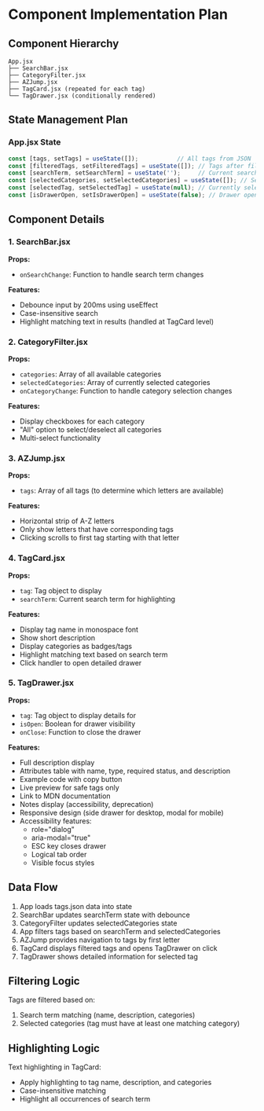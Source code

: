# Component Implementation Plan

## Component Hierarchy
```
App.jsx
├── SearchBar.jsx
├── CategoryFilter.jsx
├── AZJump.jsx
├── TagCard.jsx (repeated for each tag)
└── TagDrawer.jsx (conditionally rendered)
```

## State Management Plan

### App.jsx State
```javascript
const [tags, setTags] = useState([]);           // All tags from JSON
const [filteredTags, setFilteredTags] = useState([]); // Tags after filtering
const [searchTerm, setSearchTerm] = useState('');     // Current search term
const [selectedCategories, setSelectedCategories] = useState([]); // Selected categories
const [selectedTag, setSelectedTag] = useState(null); // Currently selected tag for drawer
const [isDrawerOpen, setIsDrawerOpen] = useState(false); // Drawer open state
```

## Component Details

### 1. SearchBar.jsx
**Props:**
- `onSearchChange`: Function to handle search term changes

**Features:**
- Debounce input by 200ms using useEffect
- Case-insensitive search
- Highlight matching text in results (handled at TagCard level)

### 2. CategoryFilter.jsx
**Props:**
- `categories`: Array of all available categories
- `selectedCategories`: Array of currently selected categories
- `onCategoryChange`: Function to handle category selection changes

**Features:**
- Display checkboxes for each category
- "All" option to select/deselect all categories
- Multi-select functionality

### 3. AZJump.jsx
**Props:**
- `tags`: Array of all tags (to determine which letters are available)

**Features:**
- Horizontal strip of A-Z letters
- Only show letters that have corresponding tags
- Clicking scrolls to first tag starting with that letter

### 4. TagCard.jsx
**Props:**
- `tag`: Tag object to display
- `searchTerm`: Current search term for highlighting

**Features:**
- Display tag name in monospace font
- Show short description
- Display categories as badges/tags
- Highlight matching text based on search term
- Click handler to open detailed drawer

### 5. TagDrawer.jsx
**Props:**
- `tag`: Tag object to display details for
- `isOpen`: Boolean for drawer visibility
- `onClose`: Function to close the drawer

**Features:**
- Full description display
- Attributes table with name, type, required status, and description
- Example code with copy button
- Live preview for safe tags only
- Link to MDN documentation
- Notes display (accessibility, deprecation)
- Responsive design (side drawer for desktop, modal for mobile)
- Accessibility features:
  - role="dialog"
  - aria-modal="true"
  - ESC key closes drawer
  - Logical tab order
  - Visible focus styles

## Data Flow

1. App loads tags.json data into state
2. SearchBar updates searchTerm state with debounce
3. CategoryFilter updates selectedCategories state
4. App filters tags based on searchTerm and selectedCategories
5. AZJump provides navigation to tags by first letter
6. TagCard displays filtered tags and opens TagDrawer on click
7. TagDrawer shows detailed information for selected tag

## Filtering Logic

Tags are filtered based on:
1. Search term matching (name, description, categories)
2. Selected categories (tag must have at least one matching category)

## Highlighting Logic

Text highlighting in TagCard:
- Apply highlighting to tag name, description, and categories
- Case-insensitive matching
- Highlight all occurrences of search term
</content>